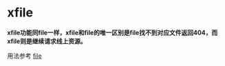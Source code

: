
# xfile

__xfile功能同file一样，xfile和file的唯一区别是file找不到对应文件返回404，而xfile则是继续请求线上资源。__


用法参考 [file](file.html)
